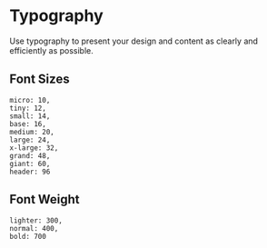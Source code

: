 # Typography
Use typography to present your design and content as clearly and efficiently as possible.

## Font Sizes
```
micro: 10,
tiny: 12,
small: 14,
base: 16,
medium: 20,
large: 24,
x-large: 32,
grand: 48,
giant: 60,
header: 96
```

## Font Weight
```
lighter: 300,
normal: 400,
bold: 700
```  
